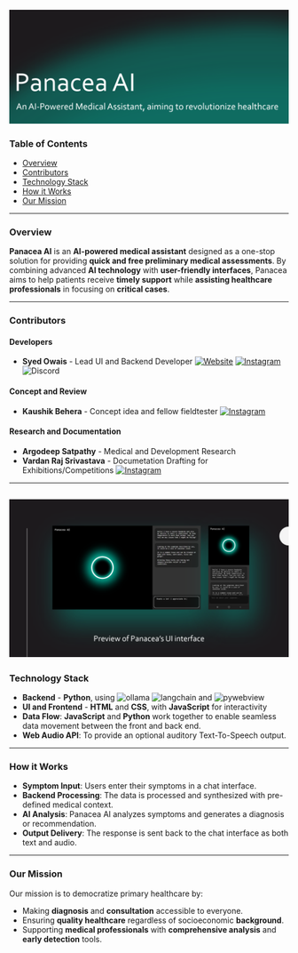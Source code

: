 ![banner](assets/head.png)

### Table of Contents
* [Overview](#overview)
* [Contributors](#contributors)
* [Technology Stack](#technology-stack)
* [How it Works](#how-it-works)
* [Our Mission](#our-mission)

----

### Overview
**Panacea AI** is an **AI-powered medical assistant** designed as a one-stop solution for providing **quick and free preliminary medical assessments**. By combining advanced **AI technology** with **user-friendly interfaces**, Panacea aims to help patients receive **timely support** while **assisting healthcare professionals** in focusing on **critical cases**.

----

### Contributors

#### Developers
* **Syed Owais** - Lead UI and Backend Developer
[![Website](https://img.shields.io/badge/Website-codeowais.github.io/profile-fff)](https://www.codeowais.github.io/profile)
[![Instagram](https://img.shields.io/badge/Instagram-%40mintcrystal__450-fa4d88?logo=instagram&logoColor=white)](https://www.instagram.com/mintcrystal_450)
![Discord](https://img.shields.io/badge/Discord-mintcrystal__450-5865f2?logo=discord&logoColor=white)

#### Concept and Review
* **Kaushik Behera** - Concept idea and fellow fieldtester
[![Instagram](https://img.shields.io/badge/Instagram-%40______the____ripper______-fa4d88?logo=instagram&logoColor=white)](https://www.instagram.com/___the__ripper___)

#### Research and Documentation
* **Argodeep Satpathy** - Medical and Development Research
* **Vardan Raj Srivastava** - Documetation Drafting for Exhibitions/Competitions
[![Instagram](https://img.shields.io/badge/Instagram-%40raj__vardan__srivastava-fa4d88?logo=instagram&logoColor=white)](https://www.instagram.com/raj_vardan_srivastava)

----
![UI Preview](assets/ui.png)
----

### Technology Stack

* **Backend** - **Python**, using ![ollama](https://img.shields.io/badge/ollama-666666) ![langchain](https://img.shields.io/badge/langchain-666666) and ![pywebview](https://img.shields.io/badge/pywebview-666666) 
* **UI and Frontend** - **HTML** and **CSS**, with **JavaScript** for interactivity
* **Data Flow**: **JavaScript** and **Python** work together to enable seamless data movement between the front and back end.
* **Web Audio API**: To provide an optional auditory Text-To-Speech output.

----

### How it Works

* **Symptom Input**: Users enter their symptoms in a chat interface.
* **Backend Processing**: The data is processed and synthesized with pre-defined medical context.
* **AI Analysis**: Panacea AI analyzes symptoms and generates a diagnosis or recommendation.
* **Output Delivery**: The response is sent back to the chat interface as both text and audio.

----

### Our Mission

Our mission is to democratize primary healthcare by:

* Making **diagnosis** and **consultation** accessible to everyone.
* Ensuring **quality healthcare** regardless of socioeconomic **background**.
* Supporting **medical professionals** with **comprehensive analysis** and **early detection** tools.
